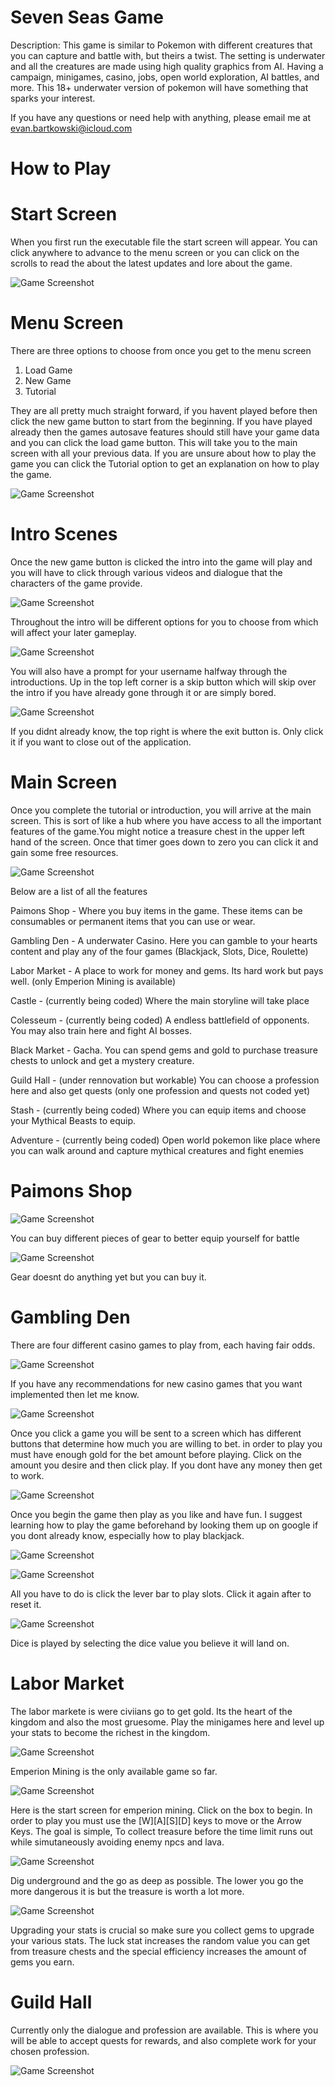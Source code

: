 # Seven Seas Game
Description: This game is similar to Pokemon with different creatures that you can capture and battle with, but theirs a twist. The setting is underwater and all the creatures are made using high quality graphics from AI. Having a campaign, minigames, casino, jobs, open world exploration, AI battles, and more. This 18+ underwater version of pokemon will have something that sparks your interest.

If you have any questions or need help with anything, please email me at evan.bartkowski@icloud.com

# How to Play



# Start Screen

When you first run the executable file the start screen will appear. You can click anywhere to advance to the menu screen or you can click on the scrolls to read the about the latest updates and lore about the game.

![Game Screenshot](readme_images/readme1.png)

# Menu Screen

There are three options to choose from once you get to the menu screen
1. Load Game
2. New Game
3. Tutorial

They are all pretty much straight forward, if you havent played before then click the new game button to start from the beginning. If you have played already then the games autosave features should still have your game data and you can click the load game button. This will take you to the main screen with all your previous data. If you are unsure about how to play the game you can click the Tutorial option to get an explanation on how to play the game.

![Game Screenshot](readme_images/readme2.png)

# Intro Scenes

Once the new game button is clicked the intro into the game will play and you will have to click through various videos and dialogue that the characters of the game provide.

![Game Screenshot](readme_images/readme3.png)

Throughout the intro will be different options for you to choose from which will affect your later gameplay. 

![Game Screenshot](readme_images/readme5.png)

You will also have a prompt for your username halfway through the introductions. Up in the top left corner is a skip button which will skip over the intro if you have already gone through it or are simply bored.

![Game Screenshot](readme_images/readme4.png)

If you didnt already know, the top right is where the exit button is. Only click it if you want to close out of the application.

# Main Screen

Once you complete the tutorial or introduction, you will arrive at the main screen. This is sort of like a hub where you have access to all the important features of the game.You might notice a treasure chest in the upper left hand of the screen. Once that timer goes down to zero you can click it and gain some free resources.

![Game Screenshot](readme_images/readme7.png)

Below are a list of all the features

Paimons Shop - Where you buy items in the game. These items can be consumables or permanent items that you can use or wear.

Gambling Den - A underwater Casino. Here you can gamble to your hearts content and play any of the four games (Blackjack, Slots, Dice, Roulette)

Labor Market - A place to work for money and gems. Its hard work but pays well. (only Emperion Mining is available)

Castle - (currently being coded) Where the main storyline will take place

Colesseum - (currently being coded) A endless battlefield of opponents. You may also train here and fight AI bosses.

Black Market - Gacha. You can spend gems and gold to purchase treasure chests to unlock and get a mystery creature.

Guild Hall - (under rennovation but workable) You can choose a profession here and also get quests (only one profession and quests not coded yet)

Stash - (currently being coded) Where you can equip items and choose your Mythical Beasts to equip.

Adventure - (currently being coded) Open world pokemon like place where you can walk around and capture mythical creatures and fight enemies

# Paimons Shop

![Game Screenshot](readme_images/readme8.png)

You can buy different pieces of gear to better equip yourself for battle

![Game Screenshot](readme_images/readme9.png)

Gear doesnt do anything yet but you can buy it.

# Gambling Den

There are four different casino games to play from, each having fair odds. 

![Game Screenshot](readme_images/readme10.png)

If you have any recommendations for new casino games that you want implemented then let me know.

![Game Screenshot](readme_images/readme11.png)

Once you click a game you will be sent to a screen which has different buttons that determine how much you are willing to bet. in order to play you must have enough gold for the bet amount before playing. Click on the amount you desire and then click play. If you dont have any money then get to work.

![Game Screenshot](readme_images/readme12.png)

Once you begin the game then play as you like and have fun. I suggest learning how to play the game beforehand by looking them up on google if you dont already know, especially how to play blackjack.

![Game Screenshot](readme_images/readme13.png)



![Game Screenshot](readme_images/readme14.png)

All you have to do is click the lever bar to play slots. Click it again after to reset it.

![Game Screenshot](readme_images/readme16.png)

Dice is played by selecting the dice value you believe it will land on.

# Labor Market

The labor markete is were civiians go to get gold. Its the heart of the kingdom and also the most gruesome. Play the minigames here and level up your stats to become the richest in the kingdom.

![Game Screenshot](readme_images/readme17.png)

Emperion Mining is the only available game so far.

![Game Screenshot](readme_images/readme19.png)

Here is the start screen for emperion mining. Click on the box to begin. In order to play you must use the [W][A][S][D] keys to move or the Arrow Keys. The goal is simple, To collect treasure before the time limit runs out while simutaneously avoiding enemy npcs and lava.

![Game Screenshot](readme_images/readme18.png)

Dig underground and the go as deep as possible. The lower you go the more dangerous it is but the treasure is worth a lot more.

![Game Screenshot](readme_images/readme20.png)

Upgrading your stats is crucial so make sure you collect gems to upgrade your various stats. The luck stat increases the random value you can get from treasure chests and the special efficiency increases the amount of gems you earn.

# Guild Hall

Currently only the dialogue and profession are available. This is where you will be able to accept quests for rewards, and also complete work for your chosen profession.

![Game Screenshot](readme_images/readme21.png)




